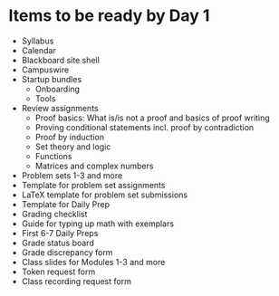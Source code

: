 # Items to be ready by Day 1

- Syllabus
- Calendar
- Blackboard site shell
- Campuswire 
- Startup bundles 
	- Onboarding
	- Tools 
- Review assignments
	- Proof basics: What is/is not a proof and basics of proof writing 
	- Proving conditional statements incl. proof by contradiction
	- Proof by induction
	- Set theory and logic 
	- Functions
	- Matrices and complex numbers
- Problem sets 1-3 and more
- Template for problem set assignments
- LaTeX template for problem set submissions
- Template for Daily Prep 
- Grading checklist 
- Guide for typing up math with exemplars
- First 6-7 Daily Preps  
- Grade status board
- Grade discrepancy form
- Class slides for Modules 1-3 and more 
- Token request form
- Class recording request form 

<!--stackedit_data:
eyJoaXN0b3J5IjpbMTg2NDQ1Njg0N119
-->